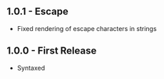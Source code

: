 ## 1.0.1 - Escape
* Fixed rendering of escape characters in strings

## 1.0.0 - First Release
* Syntaxed

